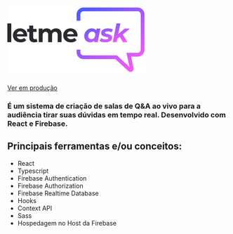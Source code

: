 <h1>
  <img alt="letmeask" title="letmeask" src=".github/logo.svg" />
</h1>

[Ver em produção](https://letmeask-36c74.web.app/)

### É um sistema de criação de salas de Q&A ao vivo para a audiência tirar suas dúvidas em tempo real. Desenvolvido com React e Firebase.

## Principais ferramentas e/ou conceitos:
- React
- Typescript
- Firebase Authentication
- Firebase Authorization
- Firebase Realtime Database
- Hooks
- Context API
- Sass
- Hospedagem no Host da Firebase
